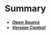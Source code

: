 # Summary

- [***Open Source***](Open_Source/Summary.md)
- [***Version Control***](Version_Control/Summary.md)
